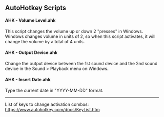 ## AutoHotkey Scripts

#### AHK - Volume Level.ahk 
This script changes the volume up or down 2 "presses" in Windows. Windows changes volume in units of 2, so when this script activates, it will change the volume by a total of 4 units.

#### AHK - Output Device.ahk
Change the output device between the 1st sound device and the 2nd sound device in the Sound > Playback menu on Windows.

#### AHK - Insert Date.ahk
Type the current date in "YYYY-MM-DD" format.

---

List of keys to change activation combos: https://www.autohotkey.com/docs/KeyList.htm

